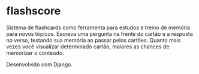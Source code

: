 # flashscore
Sistema de flashcards como ferramenta para estudos e treino de memória para novos tópicos.
Escreva uma pergunta na frente do cartão e a resposta no verso, testando sua memória ao passar pelos cartões.
Quanto mais vezes você visualizar determinado cartão, maiores as chances de memorizar o conteúdo.

Desenvolvido com Django.
